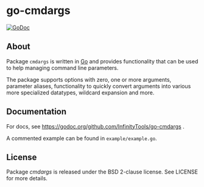 # go-cmdargs
[![GoDoc](https://godoc.org/github.com/InfinityTools/go-cmdargs?status.svg)](https://godoc.org/github.com/InfinityTools/go-cmdargs)

## About

Package `cmdargs` is written in [Go](https://golang.org) and provides functionality that can be used to help managing command line parameters.

The package supports options with zero, one or more arguments, parameter aliases, functionality to quickly convert arguments into various more specialized datatypes, wildcard expansion and more.

## Documentation

For docs, see https://godoc.org/github.com/InfinityTools/go-cmdargs .

A commented example can be found in `example/example.go`.

## License

Package *cmdargs* is released under the BSD 2-clause license. See LICENSE for more details.

